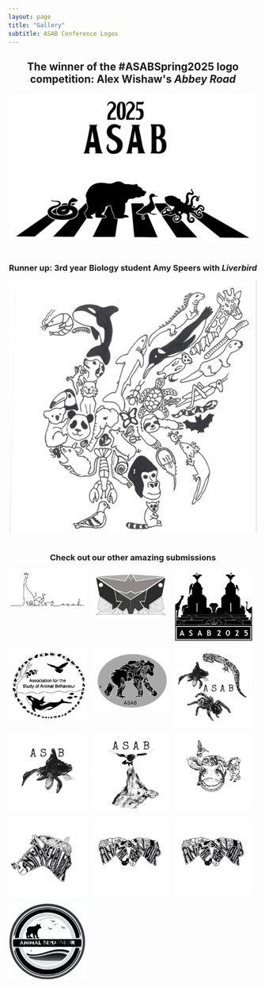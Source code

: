 ```yaml
---
layout: page
title: "Gallery"
subtitle: ASAB Conference Logos
---
```


<h2 align="center">The winner of the #ASABSpring2025 logo competition: Alex Wishaw's <em>Abbey Road</em></h2>  

<div style="display: flex; justify-content: center;">
  <img src="/assets/img/ASAB logo 2_Abbey Road Simple2.jpg" alt="Winner" style="max-width: 500px; width: 100%; height: auto;">
</div>

<br>

<h3 align="center">Runner up: 3rd year Biology student Amy Speers with <em>Liverbird</em></h3>  

<div style="display: flex; justify-content: center;">
  <img src="/assets/img/AmySpeersLiverbird.jpg" alt="Runner Up" style="max-width: 500px; width: 100%; height: auto;">
</div>

<br>

<h3 align="center">Check out our other <b>amazing</b> submissions</h3>  

<div style="display: flex; flex-wrap: wrap; gap: 10px;">
  <div style="width: calc(33.33% - 10px);">
    <img src="/assets/img/AlexWilshawLine.jpg" alt="Image 1" style="width: 100%; height: auto;">
  </div>
  <div style="width: calc(33.33% - 10px);">
    <img src="/assets/img/AlexWishawAbstract.jpg" alt="Image 2" style="width: 100%; height: auto;">
  </div>
  <div style="width: calc(33.33% - 10px);">
    <img src="/assets/img/AlexWishawSkyline.jpg" alt="Image 3" style="width: 100%; height: auto;">
  </div>
    <div style="width: calc(33.33% - 10px);">
    <img src="/assets/img/CoralDysonOrca.jpg" alt="Image 3" style="width: 100%; height: auto;">
  </div>
      <div style="width: calc(33.33% - 10px);">
    <img src="/assets/img/JamesRustageChimp.jpg" alt="Image 3" style="width: 100%; height: auto;">
  </div>
      <div style="width: calc(33.33% - 10px);">
    <img src="/assets/img/LaurynCoulthartAnimals.png" alt="Image 3" style="width: 100%; height: auto;">
  </div>
      <div style="width: calc(33.33% - 10px);">
    <img src="/assets/img/LaurynCoulthartKoi.png" alt="Image 3" style="width: 100%; height: auto;">
  </div>
      <div style="width: calc(33.33% - 10px);">
    <img src="/assets/img/LaurynCoulthartMagpie.png" alt="Image 3" style="width: 100%; height: auto;">
  </div>
      <div style="width: calc(33.33% - 10px);">
    <img src="/assets/img/OliverBarnesCow.jpg" alt="Image 3" style="width: 100%; height: auto;">
  </div>
      <div style="width: calc(33.33% - 10px);">
    <img src="/assets/img/OliverBarnesZebra.jpg" alt="Image 3" style="width: 100%; height: auto;">
  </div>
      <div style="width: calc(33.33% - 10px);">
    <img src="/assets/img/OliverBarnesZebra2.jpg" alt="Image 3" style="width: 100%; height: auto;">
  </div>
      <div style="width: calc(33.33% - 10px);">
    <img src="/assets/img/OliverBarnesZebra2.jpg" alt="Image 3" style="width: 100%; height: auto;">
  </div>
      <div style="width: calc(33.33% - 10px);">
    <img src="/assets/img/ThomasRickwood.png" alt="Image 3" style="width: 100%; height: auto;">
  </div>
</div>
